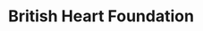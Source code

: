 ---
title: "British Heart Foundation"
url: /cwmbran/british-heart-foundation/
shop: Gebrauchtwaren
---